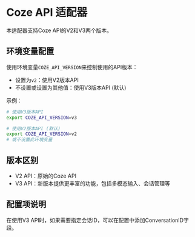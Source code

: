 # Coze API 适配器

本适配器支持Coze API的V2和V3两个版本。

## 环境变量配置

使用环境变量`COZE_API_VERSION`来控制使用的API版本：

- 设置为`v2`：使用V2版本API
- 不设置或设置为其他值：使用V3版本API (默认)

示例：

```bash
# 使用V3版本API
export COZE_API_VERSION=v3

# 使用V2版本API (默认)
export COZE_API_VERSION=v2
# 或不设置此环境变量
```

## 版本区别

- V2 API：原始的Coze API
- V3 API：新版本提供更丰富的功能，包括多模态输入、会话管理等

## 配置项说明

在使用V3 API时，如果需要指定会话ID，可以在配置中添加ConversationID字段。 
